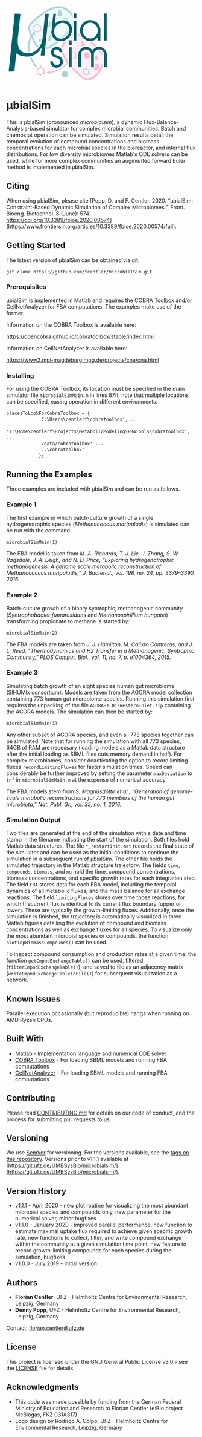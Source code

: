 ![µbialSim](microbialSimLogo300px.png)

# µbialSim

This is µbialSim (pronounced *microbialsim*), a dynamic Flux-Balance-Analysis-based simulator for complex microbial communities. Batch and chemostat operation can be simulated. Simulation results detail the temporal evolution of compound concentrations and biomass concentrations for each microbial species in the bioreactor, and internal flux distributions. For low diversity microbiomes Matlab's ODE solvers can be used, while for more complex communities an augmented forward Euler method is implemented in µbialSim.

## Citing

When using µbialSim, please cite [Popp, D. and F. Centler. 2020. “µbialSim: Constraint-Based Dynamic Simulation of Complex Microbiomes.”, Front. Bioeng. Biotechnol. 8 (June): 574. https://doi.org/10.3389/fbioe.2020.00574](https://www.frontiersin.org/articles/10.3389/fbioe.2020.00574/full).

## Getting Started

The latest version of µbialSim can be obtained via git:

```
git clone https://github.com/fcentler/microbialSim.git
```

### Prerequisites

µbialSim is implemented in Matlab and requires the COBRA Toolbox and/or CellNetAnalyzer for FBA computations. The examples make use of the former.

Information on the COBRA Toolbox is available here:

https://opencobra.github.io/cobratoolbox/stable/index.html

Information on CellNetAnalyzer is available here:

https://www2.mpi-magdeburg.mpg.de/projects/cna/cna.html

### Installing

For using the COBRA Toolbox, its location must be specified in the main simulator file `microbialSimMain.m` in lines 87ff, note that multiple locations can be specified, easing operation in different environments:

```
placesToLookForCobraToolbox = {
            'C:\Users\centlerf\cobratoolbox', ...
            'Y:\Home\centlerf\Projects\MetabolicModeling\FBATools\cobratoolbox', ...
            '/data/cobratoolbox' ...
            '..\cobratoolbox'
            };
```

## Running the Examples

Three examples are included with µbialSim and can be run as follows.

### Example 1

The first example in which batch-culture growth of a single hydrogenotrophic species (*Methanococcus maripaludis*) is simulated can be run with the command:

```
microbialSimMain(1)
```

The FBA model is taken from *M. A. Richards, T. J. Lie, J. Zhang, S. W. Ragsdale, J. A. Leigh, and N. D. Price, “Exploring hydrogenotrophic methanogenesis: A genome scale metabolic reconstruction of Methanococcus maripaludis,” J. Bacteriol., vol. 198, no. 24, pp. 3379–3390, 2016.*

### Example 2

Batch-culture growth of a binary syntrophic, methanogenic community (*Syntrophobacter fumaroxidans* and *Methanospirillium hungatei*) transforming propionate to methane is started by:

```
microbialSimMain(2)
```

The FBA models are taken from *J. J. Hamilton, M. Calixto Contreras, and J. L. Reed, “Thermodynamics and H2 Transfer in a Methanogenic, Syntrophic Community,” PLOS Comput. Biol., vol. 11, no. 7, p. e1004364, 2015.*

### Example 3

Simulating batch growth of an eight species human gut microbiome (SIHUMIx consortium). Models are taken from the AGORA model collection containing 773 human gut microbiome species. Running this simulation first requires the unpacking of the file `AGORA-1.01-Western-Diet.zip` containing the AGORA models. The simulation can then be started by: 

```
microbialSimMain(3)
```

Any other subset of AGORA species, and even all 773 species together can be simulated. Note that for running the simulation with all 773 species, 64GB of RAM are necessary (loading models as a Matlab data structure after the initial loading as SBML files cuts memory demand in half). For complex microbiomes, consider deactivating the option to record limiting fluxes `recordLimitingFluxes` for faster simulation times. Speed can considerably be further improved by setting the parameter `maxDeviation` to `inf` in `microbialSimMain.m` at the expense of numerical accuracy.

The FBA models stem from *S. Magnúsdóttir et al., “Generation of genome-scale metabolic reconstructions for 773 members of the human gut microbiota,” Nat. Publ. Gr., vol. 35, no. 1, 2016.*

### Simulation Output

Two files are generated at the end of the simulation with a date and time stamp in the filename indicating the start of the simulation. Both files hold Matlab data structures. The file `*_restartInit.mat` records the final state of the simulator and can be used as the initial conditions to continue the simulation in a subsequent run of µbialSim. The other file holds the simulated trajectory in the Matlab structure trajectory. The fields `time`, `compounds`, `biomass`, and `mu` hold the time, compound concentrations, biomass concentrations, and specific growth rates for each integration step. The field `FBA` stores data for each FBA model, including the temporal dynamics of all metabolic fluxes, and the mass balance for all exchange reactions. The field `limitingFluxes` stores over time those reactions, for which thecurrent flux is identical to its current flux boundary (upper or lower). These are typically the growth-limiting fluxes.
Additionally, once the simulation is finished, the trajectory is automatically visualized in three Matlab figures detailing the evolution of compound and biomass concentrations as well as exchange fluxes for all species. To visualize only the most abundant microbial species or compounds, the function `plotTopBiomassCompounds()` can be used.

To inspect compound consumption and production rates at a given time, the function `getCmpndExchangeTable()` can be used, filtered (`filterCmpndExchangeTable()`), and saved to file as an adjacency matrix (`writeCmpndExchangeTableToFile()`) for subsequent visualization as a network.

## Known Issues

Parallel execution occasionally (but reproducible) hangs when running on AMD Ryzen CPUs.

## Built With

* [Matlab](https://www.mathworks.com/products/matlab.html) - Implementation language and numerical ODE solver
* [COBRA Toolbox](https://opencobra.github.io/cobratoolbox/stable/index.html) - For loading SBML models and running FBA computations
* [CellNetAnalyzer](https://www2.mpi-magdeburg.mpg.de/projects/cna/cna.html) - For loading SBML models and running FBA computations

## Contributing

Please read [CONTRIBUTING.md](https://gist.github.com/PurpleBooth/b24679402957c63ec426) for details on our code of conduct, and the process for submitting pull requests to us.

## Versioning

We use [SemVer](http://semver.org/) for versioning. For the versions available, see the [tags on this repository](https://github.com/fcentler/microbialSim/tags). Versions prior to v1.1.1 available at [https://git.ufz.de/UMBSysBio/microbialsim/](https://git.ufz.de/UMBSysBio/microbialsim/).

## Version History

* v1.1.1 - April 2020 - new plot routine for visualizing the most abundant microbial species and compounds only, new parameter for the numerical solver, minor bugfixes
* v1.1.0 - January 2020 - improved parallel performance, new function to estimate maximal uptake flux required to achieve given specific growth rate, new functions to collect, filter, and write compound exchange within the community at a given simulation time point, new feature to record growth-limiting compounds for each species during the simulation, bugfixes
* v1.0.0 - July 2019 - initial version

## Authors

* **Florian Centler**, UFZ - Helmholtz Centre for Environmental Research, Leipzig, Germany
* **Denny Popp**, UFZ - Helmholtz Centre for Environmental Research, Leipzig, Germany

Contact: florian.centler@ufz.de

## License

This project is licensed under the GNU General Public License v3.0 - see the [LICENSE](LICENSE) file for details

## Acknowledgments

* This code was made possible by funding from the German Federal Ministry of Education and Research to Florian Centler (e:Bio project McBiogas, FKZ 031A317)
* Logo design by Rodrigo A. Colpo, UFZ - Helmholtz Centre for Environmental Research, Leipzig, Germany
